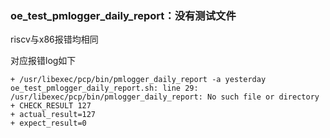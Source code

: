 ### oe_test_pmlogger_daily_report：没有测试文件

riscv与x86报错均相同

对应报错log如下

```
+ /usr/libexec/pcp/bin/pmlogger_daily_report -a yesterday
oe_test_pmlogger_daily_report.sh: line 29: /usr/libexec/pcp/bin/pmlogger_daily_report: No such file or directory
+ CHECK_RESULT 127
+ actual_result=127
+ expect_result=0
```


